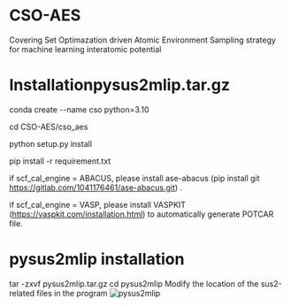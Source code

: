 # CSO-AES
Covering Set Optimazation driven Atomic Environment Sampling strategy for machine learning interatomic potential 

# Installationpysus2mlip.tar.gz
conda create --name cso python=3.10

cd CSO-AES/cso_aes

python setup.py install

pip install -r requirement.txt

if scf_cal_engine = ABACUS, please  install ase-abacus (pip install git https://gitlab.com/1041176461/ase-abacus.git) .

if scf_cal_engine = VASP, please install VASPKIT (https://vaspkit.com/installation.html) to automatically generate POTCAR file.


# pysus2mlip installation
tar -zxvf pysus2mlip.tar.gz
cd pysus2mlip
Modify the location of the sus2-related files in the program
![pysus2mlip](https://github.com/user-attachments/assets/c432dc3b-16b2-4ac0-8e53-f3ade9aec096)

